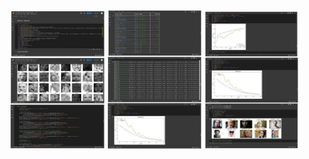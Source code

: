 <p float="left">
  <img src="screens/6163738409105999019.jpg" width="30%" />
  <img src="screens/6163738409105999020.jpg" width="30%" />
  <img src="screens/6163738409105999021.jpg" width="30%" />
</p>

